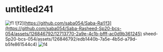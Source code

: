 # untitled241
![f1](https://github.com/saba054/Saba-Rasheed-Sp20-bcs-054/assets/126846792/47949209-1387-4552-9e1d-ed1452b2aa11)
![f2](https://github.com/saba054/Saba-Ra![f3](https://github.com/saba054/Saba-Rasheed-Sp20-bcs-054/assets/126846792/12713770-2a9e-4c1b-bfff-ac0d9b361245)
sheed-Sp20-bcs-054/assets/126846792/edb1440b-7a5e-4b5d-a79d-b5fe861544c4)
![f4](https://github.com/saba054/Saba-Rasheed-Sp20-bcs-054/assets/126846792/5ce664e2-ebec-448f-8479-49e3e947c922)
